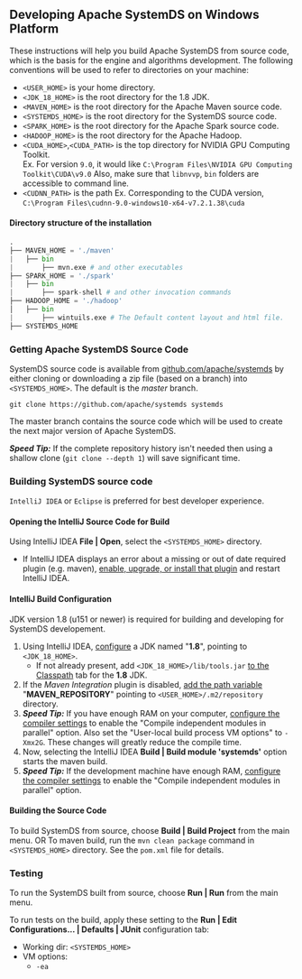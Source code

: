 <!--
{% comment %}
Licensed to the Apache Software Foundation (ASF) under one or more
contributor license agreements.  See the NOTICE file distributed with
this work for additional information regarding copyright ownership.
The ASF licenses this file to you under the Apache License, Version 2.0
(the "License"); you may not use this file except in compliance with
the License.  You may obtain a copy of the License at

http://www.apache.org/licenses/LICENSE-2.0

Unless required by applicable law or agreed to in writing, software
distributed under the License is distributed on an "AS IS" BASIS,
WITHOUT WARRANTIES OR CONDITIONS OF ANY KIND, either express or implied.
See the License for the specific language governing permissions and
limitations under the License.
{% endcomment %}
-->

## Developing Apache SystemDS on Windows Platform

These instructions will help you build Apache SystemDS from source code, which is the basis for the engine
and algorithms development. The following conventions will be used to refer to directories on your machine:

* `<USER_HOME>` is your home directory.
* `<JDK_18_HOME>` is the root directory for the 1.8 JDK.
* `<MAVEN_HOME>` is the root directory for the Apache Maven source code.
* `<SYSTEMDS_HOME>` is the root directory for the SystemDS source code.
* `<SPARK_HOME>` is the root directory for the Apache Spark source code.
* `<HADOOP_HOME>` is the root directory for the Apache Hadoop.
* `<CUDA_HOME>`,`<CUDA_PATH>` is the top directory for NVIDIA GPU Computing Toolkit.  
Ex. For version `9.0`, it would like `C:\Program Files\NVIDIA GPU Computing Toolkit\CUDA\v9.0`
Also, make sure that `libnvvp`, `bin` folders are accessible to command line.
*  `<CUDNN_PATH>` is the path 
Ex. Corresponding to the CUDA version, `C:\Program Files\cudnn-9.0-windows10-x64-v7.2.1.38\cuda`

#### Directory structure of the installation
```py
.
├── MAVEN_HOME = './maven'
|   ├── bin
|       ├── mvn.exe # and other executables
├── SPARK_HOME = './spark'
|   ├── bin
|       ├── spark-shell # and other invocation commands
├── HADOOP_HOME = './hadoop'
│   ├── bin
|       ├── wintuils.exe # The Default content layout and html file.
├── SYSTEMDS_HOME

```

### Getting Apache SystemDS Source Code

SystemDS source code is available from [github.com/apache/systemds](https://github.com/apache/systemds) by either cloning or
downloading a zip file (based on a branch) into `<SYSTEMDS_HOME>`. The default is the *master* branch.

````
git clone https://github.com/apache/systemds systemds
```` 

The master branch contains the source code which will be used to create the next major version of Apache SystemDS.

_**Speed Tip:**_ If the complete repository history isn't needed then using a shallow clone (`git clone --depth 1`) will
save significant time.

### Building SystemDS source code

`IntelliJ IDEA` or `Eclipse` is preferred for best developer experience.

#### Opening the IntelliJ Source Code for Build

Using IntelliJ IDEA **File | Open**, select the `<SYSTEMDS_HOME>` directory. 
* If IntelliJ IDEA displays an error about a missing or out of date required plugin (e.g. maven),
  [enable, upgrade, or install that plugin](https://www.jetbrains.com/help/idea/managing-plugins.html) and restart IntelliJ IDEA.

#### IntelliJ Build Configuration

JDK version 1.8 (u151 or newer) is required for building and developing for SystemDS developement.

1. Using IntelliJ IDEA, [configure](https://www.jetbrains.com/help/idea/sdk.html) a JDK named "**1.8**", pointing to `<JDK_18_HOME>`.
   * If not already present, add `<JDK_18_HOME>/lib/tools.jar` [to the Classpath](https://www.jetbrains.com/help/idea/sdk.html#manage_sdks) tab
     for the **1.8** JDK.
2. If the _Maven Integration_ plugin is disabled, [add the path variable](https://www.jetbrains.com/help/idea/working-with-projects.html#path-variables)
   "**MAVEN_REPOSITORY**" pointing to `<USER_HOME>/.m2/repository` directory.
3. _**Speed Tip:**_ If you have enough RAM on your computer,
   [configure the compiler settings](https://www.jetbrains.com/help/idea/specifying-compilation-settings.html)
   to enable the "Compile independent modules in parallel" option. Also set the "User-local build process VM options" to `-Xmx2G`.
   These changes will greatly reduce the compile time.
4. Now, selecting the IntelliJ IDEA **Build | Build module 'systemds'** option starts the maven build.
5. _**Speed Tip:**_ If the development machine have enough RAM,
   [configure the compiler settings](https://www.jetbrains.com/help/idea/specifying-compilation-settings.html)
   to enable the "Compile independent modules in parallel" option.
 
#### Building the Source Code
To build SystemDS from source, choose **Build | Build Project** from the main menu.
OR
To maven build, run the `mvn clean package` command in `<SYSTEMDS_HOME>` directory. See the `pom.xml` file for details.

### Testing
To run the SystemDS built from source, choose **Run | Run** from the main menu.

To run tests on the build, apply these setting to the **Run | Edit Configurations... | Defaults | JUnit** configuration tab:
  * Working dir: `<SYSTEMDS_HOME>`
  * VM options:
    * `-ea`
